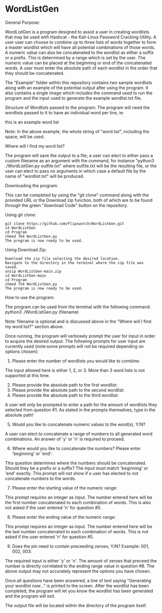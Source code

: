 # WordListGen
General Purpose:

WordListGen is a program designed to assist a user in creating wordlists that may
be used with Hashcat - the Kali-Linux Password Cracking Utility. A user user can choose 
to combine up to three lists of words together to form a master wordlist which will have all potential combinations of those words. A numeric value
can also be concatenated to the wordlist as either a suffix or a prefix. This is determined by a range which is set by the user.
The numeric value can be placed at the beginning or end of the concatenated words. A user must
enter the absolute path of each wordlist in the order that they should be concatenated.

The "Example" folder within this repository contains two sample wordlists along with an example of the potential output after using the program. It also contains a single image which includes the command used to run the program and the input used to generate the example wordlist.txt file. 

Structure of Wordlists passed to the program:
The program will need the wordlists passed to it to have an individual word per line, ie:

this
is
an
example
word list

Note: In the above example, the whole string of "word list", including the space, will be used.

Where will I find my word list?

The program will save the output to a file; a user can elect to either pass a custom filename as an argument with the command, for instance "python3 ./WordListGen.py outfile.txt" where outfile.txt will be the resulting file, or the user can elect to pass no arguments in which case a default file by the name of "wordlist.txt" will be produced. 

Downloading the program:

This can be completed by using the "git clone" command along with the provided URL or the Download zip function, both of which are to be found through the green "download Code" button on the repository. 

  Using git clone:
  
    git clone https://github.com/Flipswxtch/WordListGen.git
    cd WordListGen
    cd Program
    chmod 764 WordListGen.py
    The program is now ready to be used.

  Using Download Zip:
  
    Download the zip file selecting the desired location.
    Navigate to the directory in the terminal where the zip file was saved.
    unzip WordListGen-main.zip
    cd WordListGen-main
    cd Program
    chmod 754 WordListGen.py
    The program is now ready to be used.

How to use the program:

The program can be used from the terminal with the following command: 
python3 ./WordListGen.py (filename)

Note: filename is optional and is discussed above in the "Where will I find my word list?" section above.

Once running, the program will verbosely prompt the user for input in order to acquire the desired output. The following prompts for user input are currently used (note:some prompts will not be required depending on options chosen):

1) Please enter the number of wordlists you would like to combine:

The input allowed here is either 1, 2, or 3. More than 3 word lists is not supported at this time.

2) Please provide the absolute path to the first wordlist:
3) Please provide the absolute path to the second wordlist:
4) Please provide the absolute path to the third wordlist:

A user will only be prompted to enter a path for the amount of wordlists they selected from question #1. As stated in the prompts themselves, type in the absolute path!

5) Would you like to concatenate numeric values to the word(s), Y/N?

A user can elect to concatenate a range of numbers to all generated word combinations. An answer of 'y' or 'n' is required to proceed.

6) Where would you like to concatenate the numbers? Please enter 'beginning' or 'end':

This question determines where the numbers should be concatenated. Should they be a prefix or a suffix? The input must match 'beginning' or 'end' exactly. This prompt will not show if a user has elected to not concatenate numbers to the words.

7) Please enter the starting value of the numeric range:

This prompt requires an integer as input. The number entered here will be the first number concatenated to each combination of words. This is also not asked if the user entered 'n' for question #5.

8) Please enter the ending value of the numeric range:

This prompt requires an integer as input. The number entered here will be the last number concatenated to each combination of words. This is not asked if the user entered 'n' for question #5.

9) Does the pin need to contain preceeding zeroes, Y/N? Example: 001, 002, 003:

The required input is either 'y' or 'n'. The amount of zeroes that preceed the number is directly correlated to the ending range value in question #8. The above output may not accurately represent the options you have chosen.

Once all questions have been answered, a line of text saying "Generating your wordlist now..." is printed to the screen. After the wordlist has been completed, the program will let you know the wordlist has been generated and the program will exit. 

The output file will be located within the directory of the program itself. 
